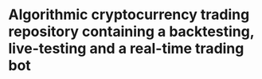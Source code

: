 # Algorithmic cryptocurrency trading repository containing a backtesting, live-testing and a real-time trading bot